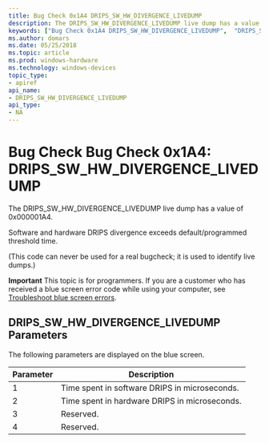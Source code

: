 ```yaml
---
title: Bug Check 0x1A4 DRIPS_SW_HW_DIVERGENCE_LIVEDUMP
description: The DRIPS_SW_HW_DIVERGENCE_LIVEDUMP live dump has a value of 0x000001A4.
keywords: ["Bug Check 0x1A4 DRIPS_SW_HW_DIVERGENCE_LIVEDUMP",  "DRIPS_SW_HW_DIVERGENCE_LIVEDUMP"]
ms.author: domars
ms.date: 05/25/2018
ms.topic: article
ms.prod: windows-hardware
ms.technology: windows-devices
topic_type:
- apiref
api_name:
- DRIPS_SW_HW_DIVERGENCE_LIVEDUMP
api_type:
- NA
---
```


# Bug Check Bug Check 0x1A4: DRIPS\_SW\_HW\_DIVERGENCE\_LIVEDUMP 

The DRIPS\_SW\_HW\_DIVERGENCE\_LIVEDUMP live dump has a value of 0x000001A4. 

Software and hardware DRIPS divergence exceeds default/programmed threshold time.

(This code can never be used for a real bugcheck; it is used to identify live dumps.)

**Important** This topic is for programmers. If you are a customer who has received a blue screen error code while using your computer, see [Troubleshoot blue screen errors](http://windows.microsoft.com/windows-10/troubleshoot-blue-screen-errors).

## DRIPS\_SW\_HW\_DIVERGENCE\_LIVEDUMP Parameters


The following parameters are displayed on the blue screen.

Parameter | Description 
|---------|--------------|
1 | Time spent in software DRIPS in microseconds.
2 |  Time spent in hardware DRIPS in microseconds.
3 |  Reserved.
4 |  Reserved.

 

 




